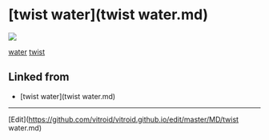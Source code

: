 # [twist water](twist water.md)



![](http://3.bp.blogspot.com/-sR0bha75Kb0/TWRoKFeor9I/AAAAAAAABOI/GYsJDI5xvn0/s1600/twist+water.jpg)

[water](water.md) [twist](twist.md) 


## Linked from

* [twist water](twist water.md)


----
[Edit](https://github.com/vitroid/vitroid.github.io/edit/master/MD/twist water.md)
